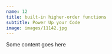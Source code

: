 ```yaml
---
name: 12
title: built-in higher-order functions
subtitle: Power Up your Code
image: images/11142.jpg
---
```

Some content goes here
